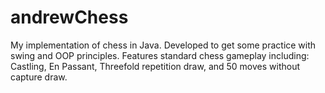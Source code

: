 # andrewChess
My implementation of chess in Java. Developed to get some practice with swing and OOP principles. Features standard chess gameplay including: Castling, En Passant, Threefold repetition draw, and 50 moves without capture draw.
